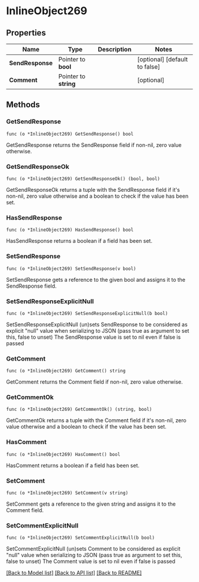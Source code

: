 # InlineObject269

## Properties

Name | Type | Description | Notes
------------ | ------------- | ------------- | -------------
**SendResponse** | Pointer to **bool** |  | [optional] [default to false]
**Comment** | Pointer to **string** |  | [optional] 

## Methods

### GetSendResponse

`func (o *InlineObject269) GetSendResponse() bool`

GetSendResponse returns the SendResponse field if non-nil, zero value otherwise.

### GetSendResponseOk

`func (o *InlineObject269) GetSendResponseOk() (bool, bool)`

GetSendResponseOk returns a tuple with the SendResponse field if it's non-nil, zero value otherwise
and a boolean to check if the value has been set.

### HasSendResponse

`func (o *InlineObject269) HasSendResponse() bool`

HasSendResponse returns a boolean if a field has been set.

### SetSendResponse

`func (o *InlineObject269) SetSendResponse(v bool)`

SetSendResponse gets a reference to the given bool and assigns it to the SendResponse field.

### SetSendResponseExplicitNull

`func (o *InlineObject269) SetSendResponseExplicitNull(b bool)`

SetSendResponseExplicitNull (un)sets SendResponse to be considered as explicit "null" value
when serializing to JSON (pass true as argument to set this, false to unset)
The SendResponse value is set to nil even if false is passed
### GetComment

`func (o *InlineObject269) GetComment() string`

GetComment returns the Comment field if non-nil, zero value otherwise.

### GetCommentOk

`func (o *InlineObject269) GetCommentOk() (string, bool)`

GetCommentOk returns a tuple with the Comment field if it's non-nil, zero value otherwise
and a boolean to check if the value has been set.

### HasComment

`func (o *InlineObject269) HasComment() bool`

HasComment returns a boolean if a field has been set.

### SetComment

`func (o *InlineObject269) SetComment(v string)`

SetComment gets a reference to the given string and assigns it to the Comment field.

### SetCommentExplicitNull

`func (o *InlineObject269) SetCommentExplicitNull(b bool)`

SetCommentExplicitNull (un)sets Comment to be considered as explicit "null" value
when serializing to JSON (pass true as argument to set this, false to unset)
The Comment value is set to nil even if false is passed

[[Back to Model list]](../README.md#documentation-for-models) [[Back to API list]](../README.md#documentation-for-api-endpoints) [[Back to README]](../README.md)


